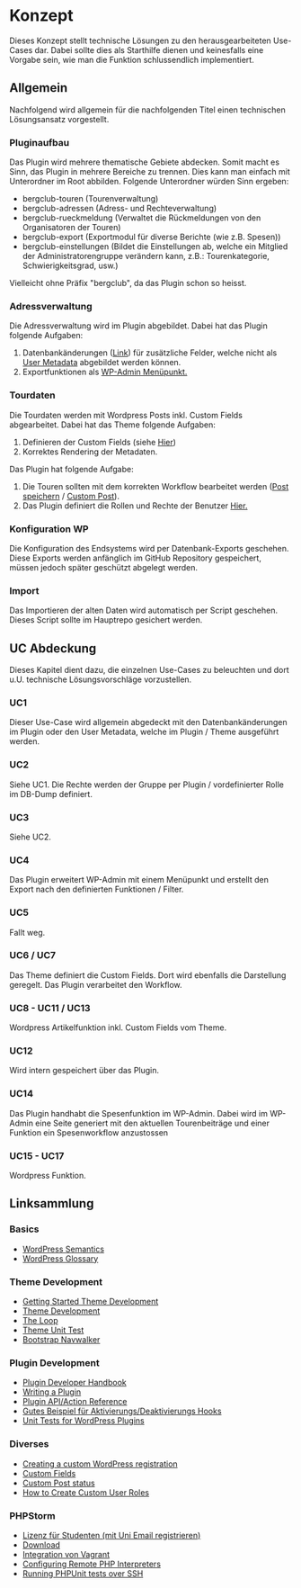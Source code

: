 # Konzept

Dieses Konzept stellt technische Lösungen zu den herausgearbeiteten Use-Cases dar. Dabei sollte dies als Starthilfe dienen und keinesfalls eine Vorgabe sein, wie man die Funktion schlussendlich implementiert.

## Allgemein

Nachfolgend wird allgemein für die nachfolgenden Titel einen technischen Lösungsansatz vorgestellt.

### Pluginaufbau

Das Plugin wird mehrere thematische Gebiete abdecken. Somit macht es Sinn, das Plugin in mehrere Bereiche zu trennen. Dies kann man einfach mit Unterordner im Root abbilden. Folgende Unterordner würden Sinn ergeben:

- bergclub-touren (Tourenverwaltung)
- bergclub-adressen (Adress- und Rechteverwaltung)
- bergclub-rueckmeldung (Verwaltet die Rückmeldungen von den Organisatoren der Touren)
- bergclub-export (Exportmodul für diverse Berichte (wie z.B. Spesen))
- bergclub-einstellungen (Bildet die Einstellungen ab, welche ein Mitglied der Administratorengruppe verändern kann, z.B.: Tourenkategorie, Schwierigkeitsgrad, usw.)

Vielleicht ohne Präfix "bergclub", da das Plugin schon so heisst.

### Adressverwaltung

Die Adressverwaltung wird im Plugin abgebildet. Dabei hat das Plugin folgende Aufgaben:

1. Datenbankänderungen ([Link](https://codex.wordpress.org/Creating_Tables_with_Plugins)) für zusätzliche Felder, welche nicht als [User Metadata](https://developer.wordpress.org/plugins/users/working-with-user-metadata/) abgebildet werden können. 
2. Exportfunktionen als [WP-Admin Menüpunkt.](https://developer.wordpress.org/plugins/administration-menus/)

### Tourdaten

Die Tourdaten werden mit Wordpress Posts inkl. Custom Fields abgearbeitet. Dabei hat das Theme folgende Aufgaben:

1. Definieren der Custom Fields (siehe [Hier](https://developer.wordpress.org/plugins/metadata/))
2. Korrektes Rendering der Metadaten.

Das Plugin hat folgende Aufgabe:

1. Die Touren sollten mit dem korrekten Workflow bearbeitet werden ([Post speichern](https://codex.wordpress.org/Plugin_API/Action_Reference/save_post) / [Custom Post](https://developer.wordpress.org/plugins/post-types/)).
2. Das Plugin definiert die Rollen und Rechte der Benutzer [Hier.](https://developer.wordpress.org/plugins/users/roles-and-capabilities/)


### Konfiguration WP

Die Konfiguration des Endsystems wird per Datenbank-Exports geschehen. Diese Exports werden anfänglich im GitHub Repository gespeichert, müssen jedoch später geschützt abgelegt werden.

### Import

Das Importieren der alten Daten wird automatisch per Script geschehen. Dieses Script sollte im Hauptrepo gesichert werden.


## UC Abdeckung

Dieses Kapitel dient dazu, die einzelnen Use-Cases zu beleuchten und dort u.U. technische Lösungsvorschläge vorzustellen.

### UC1

Dieser Use-Case wird allgemein abgedeckt mit den Datenbankänderungen im Plugin oder den User Metadata, welche im Plugin / Theme ausgeführt werden. 

### UC2

Siehe UC1. Die Rechte werden der Gruppe per Plugin / vordefinierter Rolle im DB-Dump definiert. 

### UC3

Siehe UC2.

### UC4

Das Plugin erweitert WP-Admin mit einem Menüpunkt und erstellt den Export nach den definierten Funktionen / Filter.

### UC5

Fallt weg.

### UC6 / UC7

Das Theme definiert die Custom Fields. Dort wird ebenfalls die Darstellung geregelt. Das Plugin verarbeitet den Workflow.

### UC8 - UC11 / UC13

Wordpress Artikelfunktion inkl. Custom Fields vom Theme.

### UC12

Wird intern gespeichert über das Plugin. 

### UC14

Das Plugin handhabt die Spesenfunktion im WP-Admin. Dabei wird im WP-Admin eine Seite generiert mit den aktuellen Tourenbeiträge und einer Funktion ein Spesenworkflow anzustossen

### UC15 - UC17

Wordpress Funktion. 

## Linksammlung

### Basics	
- [WordPress Semantics](https://codex.wordpress.org/WordPress_Semantics)
- [WordPress Glossary](https://codex.wordpress.org/Glossary)

### Theme Development	
- [Getting Started Theme Development](https://developer.wordpress.org/themes/getting-started/)
- [Theme Development](https://codex.wordpress.org/Theme_Development)
- [The Loop](https://codex.wordpress.org/The_Loop)
- [Theme Unit Test](https://codex.wordpress.org/Theme_Unit_Test)
- [Bootstrap Navwalker](https://github.com/twittem/wp-bootstrap-navwalker)

### Plugin Development
- [Plugin Developer Handbook](https://developer.wordpress.org/plugins/)
- [Writing a Plugin](https://codex.wordpress.org/Writing_a_Plugin)
- [Plugin API/Action Reference](https://codex.wordpress.org/Plugin_API/Action_Reference)
- [Gutes Beispiel für Aktivierungs/Deaktivierungs Hooks](http://wordpress.stackexchange.com/questions/25910/uninstall-activate-deactivate-a-plugin-typical-features-how-to/25979#25979)
- [Unit Tests for WordPress Plugins](https://pippinsplugins.com/unit-tests-wordpress-plugins-setting-up-testing-suite/)

### Diverses
- [Creating a custom WordPress registration](https://code.tutsplus.com/tutorials/creating-a-custom-wordpress-registration-form-plugin--cms-20968)
- [Custom Fields](https://codex.wordpress.org/Custom_Fields)
- [Custom Post status](http://jamescollings.co.uk/blog/wordpress-create-custom-post-status/)
- [How to Create Custom User Roles](https://managewp.com/create-custom-user-roles-wordpress)

### PHPStorm
- [Lizenz für Studenten (mit Uni Email registrieren)](https://www.jetbrains.com/shop/eform/students)
- [Download](https://www.jetbrains.com/phpstorm/)
- [Integration von Vagrant](https://confluence.jetbrains.com/display/PhpStorm/Getting+started+with+Vagrant+in+PhpStorm)
- [Configuring Remote PHP Interpreters](https://www.jetbrains.com/help/phpstorm/2016.3/configuring-remote-php-interpreters.html)
- [Running PHPUnit tests over SSH](https://confluence.jetbrains.com/display/PhpStorm/Running+PHPUnit+tests+over+SSH+on+a+remote+server+with+PhpStorm)
